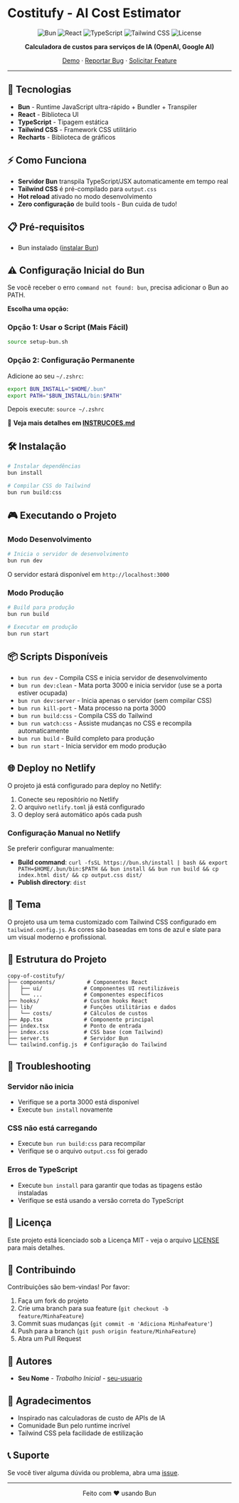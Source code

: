 # Costitufy - AI Cost Estimator

<div align="center">

![Bun](https://img.shields.io/badge/Bun-1.3-black?style=for-the-badge&logo=bun)
![React](https://img.shields.io/badge/React-18-61DAFB?style=for-the-badge&logo=react)
![TypeScript](https://img.shields.io/badge/TypeScript-5-3178C6?style=for-the-badge&logo=typescript)
![Tailwind CSS](https://img.shields.io/badge/Tailwind-3-38B2AC?style=for-the-badge&logo=tailwind-css)
![License](https://img.shields.io/badge/License-MIT-green?style=for-the-badge)

**Calculadora de custos para serviços de IA (OpenAI, Google AI)**

[Demo](https://costitufy.netlify.app) · [Reportar Bug](https://github.com/seu-usuario/costitufy/issues) · [Solicitar Feature](https://github.com/seu-usuario/costitufy/issues)

</div>

---

## 🚀 Tecnologias

- **Bun** - Runtime JavaScript ultra-rápido + Bundler + Transpiler
- **React** - Biblioteca UI
- **TypeScript** - Tipagem estática
- **Tailwind CSS** - Framework CSS utilitário
- **Recharts** - Biblioteca de gráficos

## ⚡ Como Funciona

- **Servidor Bun** transpila TypeScript/JSX automaticamente em tempo real
- **Tailwind CSS** é pré-compilado para `output.css`
- **Hot reload** ativado no modo desenvolvimento
- **Zero configuração** de build tools - Bun cuida de tudo!

## 📋 Pré-requisitos

- Bun instalado ([instalar Bun](https://bun.sh))

## ⚠️ Configuração Inicial do Bun

Se você receber o erro `command not found: bun`, precisa adicionar o Bun ao PATH.

**Escolha uma opção:**

### Opção 1: Usar o Script (Mais Fácil)
```bash
source setup-bun.sh
```

### Opção 2: Configuração Permanente
Adicione ao seu `~/.zshrc`:
```bash
export BUN_INSTALL="$HOME/.bun"
export PATH="$BUN_INSTALL/bin:$PATH"
```

Depois execute: `source ~/.zshrc`

📖 **Veja mais detalhes em [INSTRUCOES.md](./INSTRUCOES.md)**

## 🛠️ Instalação

```bash
# Instalar dependências
bun install

# Compilar CSS do Tailwind
bun run build:css
```

## 🎮 Executando o Projeto

### Modo Desenvolvimento

```bash
# Inicia o servidor de desenvolvimento
bun run dev
```

O servidor estará disponível em `http://localhost:3000`

### Modo Produção

```bash
# Build para produção
bun run build

# Executar em produção
bun run start
```

## 📦 Scripts Disponíveis

- `bun run dev` - Compila CSS e inicia servidor de desenvolvimento
- `bun run dev:clean` - Mata porta 3000 e inicia servidor (use se a porta estiver ocupada)
- `bun run dev:server` - Inicia apenas o servidor (sem compilar CSS)
- `bun run kill-port` - Mata processo na porta 3000
- `bun run build:css` - Compila CSS do Tailwind
- `bun run watch:css` - Assiste mudanças no CSS e recompila automaticamente
- `bun run build` - Build completo para produção
- `bun run start` - Inicia servidor em modo produção

## 🌐 Deploy no Netlify

O projeto já está configurado para deploy no Netlify:

1. Conecte seu repositório no Netlify
2. O arquivo `netlify.toml` já está configurado
3. O deploy será automático após cada push

### Configuração Manual no Netlify

Se preferir configurar manualmente:

- **Build command**: `curl -fsSL https://bun.sh/install | bash && export PATH=$HOME/.bun/bin:$PATH && bun install && bun run build && cp index.html dist/ && cp output.css dist/`
- **Publish directory**: `dist`

## 🎨 Tema

O projeto usa um tema customizado com Tailwind CSS configurado em `tailwind.config.js`. As cores são baseadas em tons de azul e slate para um visual moderno e profissional.

## 📝 Estrutura do Projeto

```
copy-of-costitufy/
├── components/          # Componentes React
│   ├── ui/             # Componentes UI reutilizáveis
│   └── ...             # Componentes específicos
├── hooks/              # Custom hooks React
├── lib/                # Funções utilitárias e dados
│   └── costs/          # Cálculos de custos
├── App.tsx             # Componente principal
├── index.tsx           # Ponto de entrada
├── index.css           # CSS base (com Tailwind)
├── server.ts           # Servidor Bun
└── tailwind.config.js  # Configuração do Tailwind
```

## 🐛 Troubleshooting

### Servidor não inicia
- Verifique se a porta 3000 está disponível
- Execute `bun install` novamente

### CSS não está carregando
- Execute `bun run build:css` para recompilar
- Verifique se o arquivo `output.css` foi gerado

### Erros de TypeScript
- Execute `bun install` para garantir que todas as tipagens estão instaladas
- Verifique se está usando a versão correta do TypeScript

## 📄 Licença

Este projeto está licenciado sob a Licença MIT - veja o arquivo [LICENSE](LICENSE) para mais detalhes.

## 🤝 Contribuindo

Contribuições são bem-vindas! Por favor:

1. Faça um fork do projeto
2. Crie uma branch para sua feature (`git checkout -b feature/MinhaFeature`)
3. Commit suas mudanças (`git commit -m 'Adiciona MinhaFeature'`)
4. Push para a branch (`git push origin feature/MinhaFeature`)
5. Abra um Pull Request

## 👥 Autores

- **Seu Nome** - *Trabalho Inicial* - [seu-usuario](https://github.com/seu-usuario)

## 🙏 Agradecimentos

- Inspirado nas calculadoras de custo de APIs de IA
- Comunidade Bun pelo runtime incrível
- Tailwind CSS pela facilidade de estilização

## 📞 Suporte

Se você tiver alguma dúvida ou problema, abra uma [issue](https://github.com/seu-usuario/costitufy/issues).

---

<div align="center">
  Feito com ❤️ usando Bun
</div>
